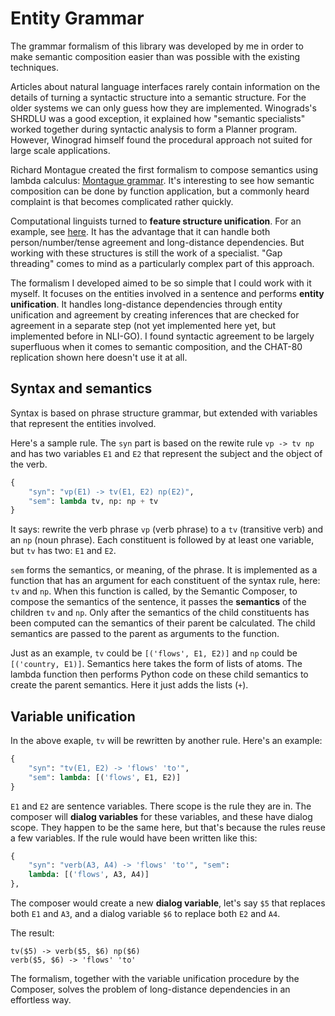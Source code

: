 # Entity Grammar

The grammar formalism of this library was developed by me in order to make semantic composition easier than was possible with the existing techniques.

Articles about natural language interfaces rarely contain information on the details of turning a syntactic structure into a semantic structure. For the older systems we can only guess how they are implemented. Winograds's SHRDLU was a good exception, it explained how  "semantic specialists" worked together during syntactic analysis to form a Planner program. However, Winograd himself found the procedural approach not suited for large scale applications.

Richard Montague created the first formalism to compose semantics using lambda calculus: [Montague grammar](https://en.wikipedia.org/wiki/Montague_grammar). It's interesting to see how semantic composition can be done by function application, but a commonly heard complaint is that becomes complicated rather quickly.

Computational linguists turned to __feature structure unification__. For an example, see [here](https://cs.union.edu/~striegnk/courses/nlp-with-prolog/html/node83.html). It has the advantage that it can handle both person/number/tense agreement and long-distance dependencies. But working with these structures is still the work of a specialist. "Gap threading" comes to mind as a particularly complex part of this approach.

The formalism I developed aimed to be so simple that I could work with it myself. It focuses on the entities involved in a sentence and performs __entity unification__. It handles long-distance dependencies through entity unification and agreement by creating inferences that are checked for agreement in a separate step (not yet implemented here yet, but implemented before in NLI-GO). I found syntactic agreement to be largely superfluous when it comes to semantic composition, and the CHAT-80 replication shown here doesn't use it at all.

## Syntax and semantics

Syntax is based on phrase structure grammar, but extended with variables that represent the entities involved.

Here's a sample rule. The `syn` part is based on the rewite rule `vp -> tv np` and has two variables `E1` and `E2` that represent the subject and the object of the verb.

~~~python
{
    "syn": "vp(E1) -> tv(E1, E2) np(E2)",
    "sem": lambda tv, np: np + tv
}
~~~

It says: rewrite the verb phrase `vp` (verb phrase) to a `tv` (transitive verb) and an `np` (noun phrase). Each constituent is followed by at least one variable, but `tv` has two: `E1` and `E2`.

`sem` forms the semantics, or meaning, of the phrase. It is implemented as a function that has an argument for each constituent of the syntax rule, here: `tv` and `np`. When this function is called, by the Semantic Composer, to compose the semantics of the sentence, it passes the __semantics__ of the children `tv` and `np`. Only after the semantics of the child constituents has been computed can the semantics of their parent be calculated. The child semantics are passed to the parent as arguments to the function.

Just as an example, `tv` could be `[('flows', E1, E2)]` and `np` could be `[('country, E1)]`. Semantics here takes the form of lists of atoms. The lambda function then performs Python code on these child semantics to create the parent semantics. Here it just adds the lists (`+`).

## Variable unification

In the above exaple, `tv` will be rewritten by another rule. Here's an example:

~~~python
{
    "syn": "tv(E1, E2) -> 'flows' 'to'",
    "sem": lambda: [('flows', E1, E2)]
}
~~~

`E1` and `E2` are sentence variables. There scope is the rule they are in. The composer will __dialog variables__ for these variables, and these have dialog scope. They happen to be the same here, but that's because the rules reuse a few variables. If the rule would have been written like this:

~~~python
{
    "syn": "verb(A3, A4) -> 'flows' 'to'", "sem":
    lambda: [('flows', A3, A4)]
},
~~~

The composer would create a new __dialog variable__, let's say `$5` that replaces both `E1` and `A3`, and a dialog variable `$6` to replace both `E2` and `A4`.

The result:

~~~
tv($5) -> verb($5, $6) np($6)
verb($5, $6) -> 'flows' 'to'
~~~

The formalism, together with the variable unification procedure by the Composer, solves the problem of long-distance dependencies in an effortless way.
